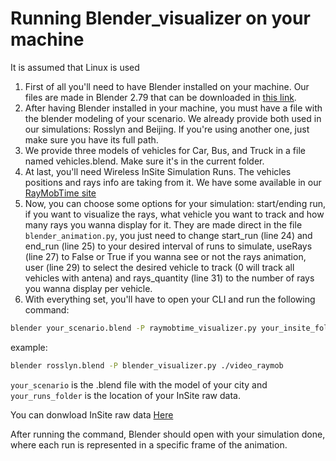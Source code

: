# Running Blender_visualizer on your machine

It is assumed that Linux is used

1. First of all you'll need to have Blender installed on your machine. Our files are made in Blender 2.79 that can be downloaded in [this link](https://download.blender.org/release/Blender2.79/).
2. After having Blender installed in your machine, you must have a file with the blender modeling of your scenario. We already provide both used in our simulations: Rosslyn and Beijing. If you're using another one, just make sure you have its full path.
3. We provide three models of vehicles for Car, Bus, and Truck in a file named vehicles.blend. Make sure it's in the current folder.
4. At last, you'll need Wireless InSite Simulation Runs. The vehicles positions and rays info are taking from it. We have some available in our [RayMobTime site](https://www.lasse.ufpa.br/raymobtime/)
5. Now, you can choose some options for your simulation: start/ending run, if you want to visualize the rays, what vehicle you want to track and how many rays you wanna display for it. They are made direct in the file `blender_animation.py`, you just need to change start_run (line 24) and end_run (line 25) to your desired interval of runs to simulate, useRays (line 27) to False or True if you wanna see or not the rays animation, user (line 29) to select the desired vehicle to track (0 will track all vehicles with antena) and rays_quantity (line 31) to the number of rays you wanna display per vehicle.
6. With everything set, you'll have to open your CLI and run the following command:

```bash
blender your_scenario.blend -P raymobtime_visualizer.py your_insite_folder
```

example:
```bash
blender rosslyn.blend -P blender_visualizer.py ./video_raymob
```

`your_scenario` is the .blend file with the model of your city and `your_runs_folder` is the location of your InSite raw data.

You can donwload InSite raw data [Here](https://nextcloud.lasseufpa.org/s/QKPC23THnn6pez6)

After running the command, Blender should open with your simulation done, where each run is represented in a specific frame of the animation.
